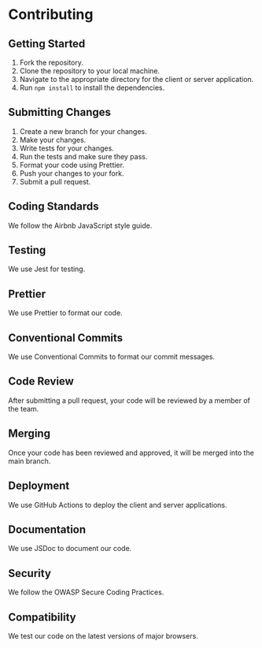 # Contributing

## Getting Started

1. Fork the repository.
2. Clone the repository to your local machine.
3. Navigate to the appropriate directory for the client or server application.
4. Run `npm install` to install the dependencies.

## Submitting Changes

1. Create a new branch for your changes.
2. Make your changes.
3. Write tests for your changes.
4. Run the tests and make sure they pass.
5. Format your code using Prettier.
6. Push your changes to your fork.
7. Submit a pull request.

## Coding Standards

We follow the Airbnb JavaScript style guide.

## Testing

We use Jest for testing.

## Prettier

We use Prettier to format our code.

## Conventional Commits

We use Conventional Commits to format our commit messages.

## Code Review

After submitting a pull request, your code will be reviewed by a member of the team.

## Merging

Once your code has been reviewed and approved, it will be merged into the main branch.

## Deployment

We use GitHub Actions to deploy the client and server applications.

## Documentation

We use JSDoc to document our code.

## Security

We follow the OWASP Secure Coding Practices.

## Compatibility

We test our code on the latest versions of major browsers.
